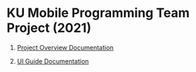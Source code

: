 # KU Mobile Programming Team Project (2021)

1. [Project Overview Documentation](./doc/document.pptx)

2. [UI Guide Documentation](./doc/ui-guide.pptx)